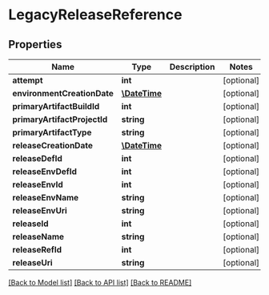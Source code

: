 # LegacyReleaseReference

## Properties
Name | Type | Description | Notes
------------ | ------------- | ------------- | -------------
**attempt** | **int** |  | [optional] 
**environmentCreationDate** | [**\DateTime**](\DateTime.md) |  | [optional] 
**primaryArtifactBuildId** | **int** |  | [optional] 
**primaryArtifactProjectId** | **string** |  | [optional] 
**primaryArtifactType** | **string** |  | [optional] 
**releaseCreationDate** | [**\DateTime**](\DateTime.md) |  | [optional] 
**releaseDefId** | **int** |  | [optional] 
**releaseEnvDefId** | **int** |  | [optional] 
**releaseEnvId** | **int** |  | [optional] 
**releaseEnvName** | **string** |  | [optional] 
**releaseEnvUri** | **string** |  | [optional] 
**releaseId** | **int** |  | [optional] 
**releaseName** | **string** |  | [optional] 
**releaseRefId** | **int** |  | [optional] 
**releaseUri** | **string** |  | [optional] 

[[Back to Model list]](../README.md#documentation-for-models) [[Back to API list]](../README.md#documentation-for-api-endpoints) [[Back to README]](../README.md)


